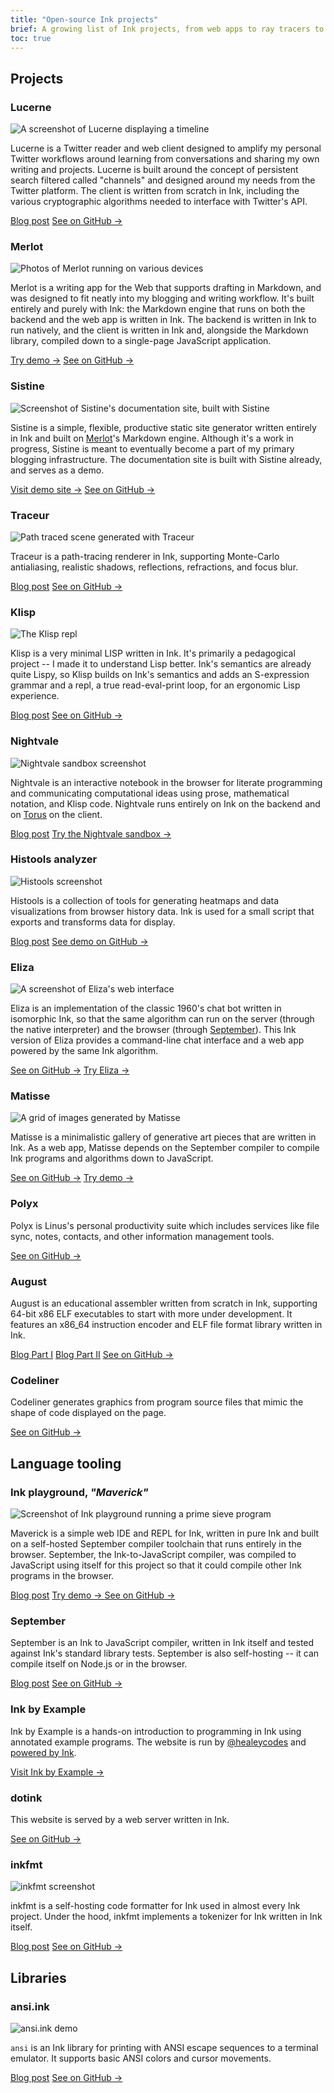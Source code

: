 ```yaml
---
title: "Open-source Ink projects"
brief: A growing list of Ink projects, from web apps to ray tracers to interpreters and compilers
toc: true
---
```


## Projects

### Lucerne

![A screenshot of Lucerne displaying a timeline](/img/lucerne.png)

Lucerne is a Twitter reader and web client designed to amplify my personal Twitter workflows around learning from conversations and sharing my own writing and projects. Lucerne is built around the concept of persistent search filtered called "channels" and designed around my needs from the Twitter platform. The client is written from scratch in Ink, including the various cryptographic algorithms needed to interface with Twitter's API.

<a href="https://thesephist.com/posts/lucerne/" class="button">Blog post</a>
<a href="https://github.com/thesephist/lucerne" class="button">See on GitHub &rarr;</a>

### Merlot

![Photos of Merlot running on various devices](/img/merlot-devices.png)

Merlot is a writing app for the Web that supports drafting in Markdown, and was designed to fit neatly into my blogging and writing workflow. It's built entirely and purely with Ink: the Markdown engine that runs on both the backend and the web app is written in Ink. The backend is written in Ink to run natively, and the client is written in Ink and, alongside the Markdown library, compiled down to a single-page JavaScript application.

<a href="https://merlot.vercel.app/" class="button">Try demo &rarr;</a>
<a href="https://github.com/thesephist/merlot" class="button">See on GitHub &rarr;</a>

### Sistine

![Screenshot of Sistine's documentation site, built with Sistine](/img/sistine-screenshot.png)

Sistine is a simple, flexible, productive static site generator written entirely in Ink and built on [Merlot](#merlot)'s Markdown engine. Although it's a work in progress, Sistine is meant to eventually become a part of my primary blogging infrastructure. The documentation site is built with Sistine already, and serves as a demo.

<a href="https://sistine.vercel.app/" class="button">Visit demo site &rarr;</a>
<a href="https://github.com/thesephist/sistine" class="button">See on GitHub &rarr;</a>

### Traceur

![Path traced scene generated with Traceur](/img/traceur.bmp)

Traceur is a path-tracing renderer in Ink, supporting Monte-Carlo antialiasing, realistic shadows, reflections, refractions, and focus blur.

<a href="/posts/traceur/" class="button">Blog post</a>
<a href="https://github.com/thesephist/traceur" class="button">See on GitHub &rarr;</a>

### Klisp

![The Klisp repl](/img/klisp.png)

Klisp is a very minimal LISP written in Ink. It's primarily a pedagogical project -- I made it to understand Lisp better. Ink's semantics are already quite Lispy, so Klisp builds on Ink's semantics and adds an S-expression grammar and a repl, a true read-eval-print loop, for an ergonomic Lisp experience.

<a href="/posts/klisp/" class="button">Blog post</a>
<a href="https://github.com/thesephist/klisp" class="button">See on GitHub &rarr;</a>

### Nightvale

![Nightvale sandbox screenshot](/img/nightvale.png)

Nightvale is an interactive notebook in the browser for literate programming and communicating computational ideas using prose, mathematical notation, and Klisp code. Nightvale runs entirely on Ink on the backend and on [Torus](https://github.com/thesephist/torus) on the client.

<a href="/posts/nightvale/" class="button">Blog post</a>
<a href="https://nightvale.dotink.co/" class="button">Try the Nightvale sandbox &rarr;</a>

### Histools analyzer

![Histools screenshot](/img/histools.png)

Histools is a collection of tools for generating heatmaps and data visualizations from browser history data. Ink is used for a small script that exports and transforms data for display.

<a href="/posts/histools/" class="button">Blog post</a>
<a href="https://github.com/thesephist/histools" class="button">See demo on GitHub &rarr;</a>

### Eliza

![A screenshot of Eliza's web interface](/img/eliza.png)

Eliza is an implementation of the classic 1960's chat bot written in isomorphic Ink, so that the same algorithm can run on the server (through the native interpreter) and the browser (through [September](/posts/september/)). This Ink version of Eliza provides a command-line chat interface and a web app powered by the same Ink algorithm.

<a href="https://github.com/thesephist/eliza" class="button">See on GitHub &rarr;</a>
<a href="https://eliza.dotink.co/" class="button">Try Eliza &rarr;</a>

### Matisse

![A grid of images generated by Matisse](/img/matisse.jpg)

Matisse is a minimalistic gallery of generative art pieces that are written in Ink. As a web app, Matisse depends on the September compiler to compile Ink programs and algorithms down to JavaScript.

<a href="https://github.com/thesephist/matisse" class="button">See on GitHub &rarr;</a>
<a href="https://matisse.vercel.app/" class="button">Try demo &rarr;</a>

### Polyx

Polyx is Linus's personal productivity suite which includes services like file sync, notes, contacts, and other information management tools.

<a href="https://github.com/thesephist/polyx" class="button">See on GitHub &rarr;</a>

### August

August is an educational assembler written from scratch in Ink, supporting 64-bit x86 ELF executables to start with more under development. It features an x86_64 instruction encoder and ELF file format library written in Ink.

<a href="/posts/elf/" class="button">Blog Part I</a>
<a href="/posts/x86/" class="button">Blog Part II</a>
<a href="https://github.com/thesephist/august" class="button">See on GitHub &rarr;</a>

### Codeliner

Codeliner generates graphics from program source files that mimic the shape of code displayed on the page.

<a href="https://github.com/thesephist/codeliner" class="button">See on GitHub &rarr;</a>

## Language tooling

### Ink playground, _"Maverick"_

![Screenshot of Ink playground running a prime sieve program](/img/maverick.png)

Maverick is a simple web IDE and REPL for Ink, written in pure Ink and built on a self-hosted September compiler toolchain that runs entirely in the browser. September, the Ink-to-JavaScript compiler, was compiled to JavaScript using itself for this project so that it could compile other Ink programs in the browser.

<a href="/posts/maverick/" class="button">Blog post</a>
<a href="https://play.dotink.co" class="button">Try demo &rarr;</as>
<a href="https://github.com/thesephist/maverick" class="button">See on GitHub &rarr;</a>

### September

September is an Ink to JavaScript compiler, written in Ink itself and tested against Ink's standard library tests. September is also self-hosting -- it can compile itself on Node.js or in the browser.

<a href="/posts/september/" class="button">Blog post</a>
<a href="https://github.com/thesephist/september" class="button">See on GitHub &rarr;</a>

### Ink by Example

Ink by Example is a hands-on introduction to programming in Ink using annotated example programs. The website is run by [@healeycodes](https://healeycodes.com/) and [powered by Ink](https://github.com/healeycodes/inkbyexample/tree/main/src).

<a href="https://inkbyexample.com/" class="button">Visit Ink by Example &rarr;</a>

### dotink

This website is served by a web server written in Ink.

<a href="https://github.com/thesephist/dotink" class="button">See on GitHub &rarr;</a>

### inkfmt

![inkfmt screenshot](/img/inkfmt.jpg)

inkfmt is a self-hosting code formatter for Ink used in almost every Ink project. Under the hood, inkfmt implements a tokenizer for Ink written in Ink itself.

<a href="/posts/inkfmt/" class="button">Blog post</a>
<a href="https://github.com/thesephist/inkfmt" class="button">See on GitHub &rarr;</a>

## Libraries

### ansi.ink

![ansi.ink demo](/img/ansi.png)

`ansi` is an Ink library for printing with ANSI escape sequences to a terminal emulator. It supports basic ANSI colors and cursor movements.

<a href="/posts/ansi/" class="button">Blog post</a>
<a href="https://github.com/thesephist/ansi.ink" class="button">See on GitHub &rarr;</a>

